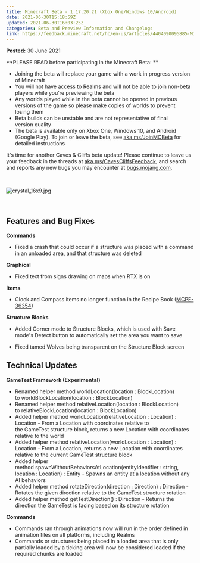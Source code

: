 ```yaml
---
title: Minecraft Beta - 1.17.20.21 (Xbox One/Windows 10/Android)
date: 2021-06-30T15:18:59Z
updated: 2021-06-30T16:03:25Z
categories: Beta and Preview Information and Changelogs
link: https://feedback.minecraft.net/hc/en-us/articles/4404090095885-Minecraft-Beta-1-17-20-21-Xbox-One-Windows-10-Android-
---
```


**Posted:** 30 June 2021

**PLEASE READ before participating in the Minecraft Beta: **

- Joining the beta will replace your game with a work in progress version of Minecraft 
- You will not have access to Realms and will not be able to join non-beta players while you're previewing the beta
- Any worlds played while in the beta cannot be opened in previous versions of the game so please make copies of worlds to prevent losing them 
- Beta builds can be unstable and are not representative of final version quality 
- The beta is available only on Xbox One, Windows 10, and Android (Google Play). To join or leave the beta, see [aka.ms/JoinMCBeta](https://aka.ms/JoinMCBeta) for detailed instructions

It's time for another Caves & Cliffs beta update! Please continue to leave us your feedback in the threads at [aka.ms/CavesCliffsFeedback](https://aka.ms/CavesCliffsFeedback), and search and reports any new bugs you may encounter at [bugs.mojang.com](https://bugs.mojang.com/).

 

![crystal_16x9.jpg](https://feedback.minecraft.net/hc/article_attachments/4404090082061/crystal_16x9.jpg)

 

## **Features and Bug Fixes** 

**Commands** 

- Fixed a crash that could occur if a structure was placed with a command in an unloaded area, and that structure was deleted  

**Graphical** 

- Fixed text from signs drawing on maps when RTX is on  

**Items** 

- Clock and Compass items no longer function in the Recipe Book ([MCPE-36354](https://bugs.mojang.com/browse/MCPE-36354))  

**Structure Blocks** 

- Added Corner mode to Structure Blocks, which is used with Save mode's Detect button to automatically set the area you want to save  

<!-- -->

- Fixed tamed Wolves being transparent on the Structure Block screen  

## **Technical Updates** 

**GameTest Framework (Experimental)** 

- Renamed helper method worldLocation(location : BlockLocation) to worldBlockLocation(location : BlockLocation) 
- Renamed helper method relativeLocation(location : BlockLocation) to relativeBlockLocation(location : BlockLocation) 
- Added helper method worldLocation(relativeLocation : Location) : Location - From a Location with coordinates relative to the GameTest structure block, returns a new Location with coordinates relative to the world 
- Added helper method relativeLocation(worldLocation : Location) : Location - From a Location, returns a new Location with coordinates relative to the current GameTest structure block 
- Added helper method spawnWithoutBehaviorsAtLocation(entityIdentifier : string, location : Location) : Entity - Spawns an entity at a location without any AI behaviors 
- Added helper method rotateDirection(direction : Direction) : Direction - Rotates the given direction relative to the GameTest structure rotation 
- Added helper method getTestDirection() : Direction - Returns the direction the GameTest is facing based on its structure rotation 

**Commands** 

- Commands ran through animations now will run in the order defined in animation files on all platforms, including Realms  
- Commands or structures being placed in a loaded area that is only partially loaded by a ticking area will now be considered loaded if the required chunks are loaded
